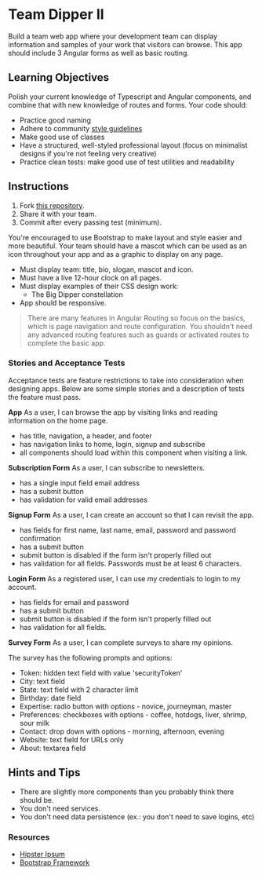 # Team Dipper II

Build a team web app where your development team can display information and samples of your work that visitors can browse. This app should include 3 Angular forms as well as basic routing.

## Learning Objectives 

Polish your current knowledge of Typescript and Angular components, and combine that with new knowledge of routes and forms. Your code should:

* Practice good naming
* Adhere to community [style guidelines](https://ts.dev/style/)
* Make good use of classes
* Have a structured, well-styled professional layout (focus on minimalist designs if you're not feeling very creative)
* Practice clean tests: make good use of test utilities and readability

## Instructions 

1. Fork [this repository]().
1. Share it with your team. 
1. Commit after every passing test (minimum).

You're encouraged to use Bootstrap to make layout and style easier and more beautiful. Your team should have a mascot which can be used as an icon throughout your app and as a graphic to display on any page.

* Must display team: title, bio, slogan, mascot and icon.
* Must have a live 12-hour clock on all pages.
* Must display examples of their CSS design work:
    - The Big Dipper constellation
* App should be responsive.

> There are many features in Angular Routing so focus on the basics, which is page navigation and route configuration. You shouldn't need any advanced routing features such as guards or activated routes to complete the basic app.


### Stories and Acceptance Tests 

Acceptance tests are feature restrictions to take into consideration when designing apps. Below are some simple stories and a description of tests the feature must pass.

**App**
As a user, I can browse the app by visiting links and reading information on the home page.
- has title, navigation, a header, and footer
- has navigation links to home, login, signup and subscribe
- all components should load within this component when visiting a link.

**Subscription Form**
As a user, I can subscribe to newsletters.
- has a single input field email address
- has a submit button
- has validation for valid email addresses

**Signup Form**
As a user, I can create an account so that I can revisit the app.
- has fields for first name, last name, email, password and password confirmation
- has a submit button
- submit button is disabled if the form isn't properly filled out
- has validation for all fields. Passwords must be at least 6 characters.

**Login Form**
As a registered user, I can use my credentials to login to my account.
- has fields for email and password
- has a submit button
- submit button is disabled if the form isn't properly filled out
- has validation for all fields.

**Survey Form**
As a user, I can complete surveys to share my opinions.

The survey has the following prompts and options:

- Token: hidden text field with value 'securityToken'
- City: text field
- State: text field with 2 character limit
- Birthday: date field
- Expertise: radio button with options - novice, journeyman, master
- Preferences: checkboxes with options - coffee, hotdogs, liver, shrimp, sour milk
- Contact: drop down with options - morning, afternoon, evening
- Website: text field for URLs only 
- About: textarea field 

## Hints and Tips 

* There are slightly more components than you probably think there should be.
* You don't need services.
* You don't need data persistence (ex.: you don't need to save logins, etc)


### Resources

- [Hipster Ipsum](https://hipsum.co/)
- [Bootstrap Framework](https://getbootstrap.com/)

